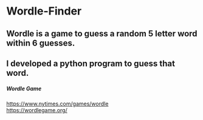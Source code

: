 # Wordle-Finder

## Wordle is a game to guess a random 5 letter word within 6 guesses.
## I developed a python program to guess that word.

##### Wordle Game   
https://www.nytimes.com/games/wordle <br>
https://wordlegame.org/

            
